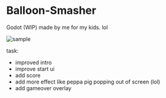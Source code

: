 # Balloon-Smasher
 Godot (WIP) made by me for my kids. lol

![sample](https://i.imgur.com/C6iTBHZ.gif)

task:
- improved intro
- improve start ui
- add score
- add more effect like peppa pig popping out of screen (lol)
- add gameover overlay

